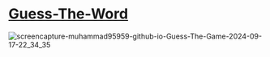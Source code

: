 # [Guess-The-Word](https://muhammad95959.github.io/Guess-The-Word)
![screencapture-muhammad95959-github-io-Guess-The-Game-2024-09-17-22_34_35](https://github.com/user-attachments/assets/398730ad-7c2a-48e3-b35d-52e091090916)
